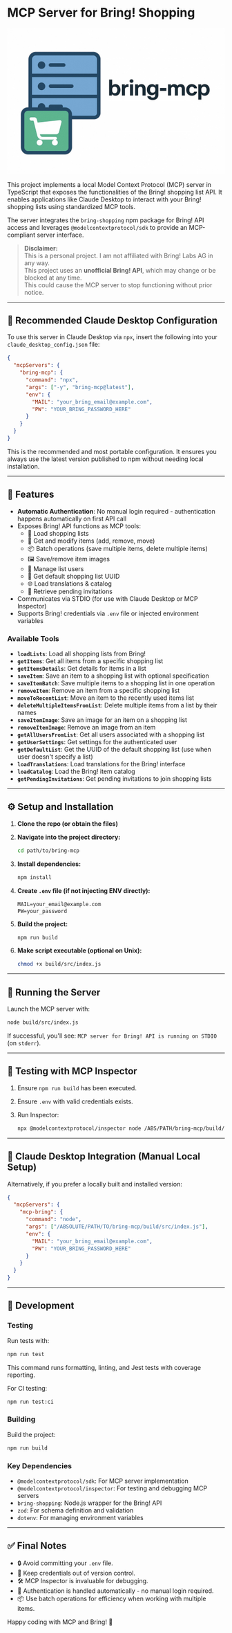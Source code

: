 # MCP Server for Bring! Shopping

![bring-mcp](./assets/header.jpg)

This project implements a local Model Context Protocol (MCP) server in TypeScript that exposes the functionalities of the Bring! shopping list API. It enables applications like Claude Desktop to interact with your Bring! shopping lists using standardized MCP tools.

The server integrates the `bring-shopping` npm package for Bring! API access and leverages `@modelcontextprotocol/sdk` to provide an MCP-compliant server interface.

> **Disclaimer:**  
> This is a personal project. I am not affiliated with Bring! Labs AG in any way.  
> This project uses an **unofficial Bring! API**, which may change or be blocked at any time.  
> This could cause the MCP server to stop functioning without prior notice.

---

## 🧩 Recommended Claude Desktop Configuration

To use this server in Claude Desktop via `npx`, insert the following into your `claude_desktop_config.json` file:

```json
{
  "mcpServers": {
    "bring-mcp": {
      "command": "npx",
      "args": ["-y", "bring-mcp@latest"],
      "env": {
        "MAIL": "your_bring_email@example.com",
        "PW": "YOUR_BRING_PASSWORD_HERE"
      }
    }
  }
}
```

This is the recommended and most portable configuration. It ensures you always use the latest version published to npm without needing local installation.

---

## 🚀 Features

- **Automatic Authentication**: No manual login required - authentication happens automatically on first API call
- Exposes Bring! API functions as MCP tools:
  - 🧾 Load shopping lists
  - 🛒 Get and modify items (add, remove, move)
  - 📦 Batch operations (save multiple items, delete multiple items)
  - 🖼 Save/remove item images
  - 👥 Manage list users
  - 🎯 Get default shopping list UUID
  - 🌐 Load translations & catalog
  - 📨 Retrieve pending invitations
- Communicates via STDIO (for use with Claude Desktop or MCP Inspector)
- Supports Bring! credentials via `.env` file or injected environment variables

### Available Tools

- **`loadLists`**: Load all shopping lists from Bring!
- **`getItems`**: Get all items from a specific shopping list
- **`getItemsDetails`**: Get details for items in a list
- **`saveItem`**: Save an item to a shopping list with optional specification
- **`saveItemBatch`**: Save multiple items to a shopping list in one operation
- **`removeItem`**: Remove an item from a specific shopping list
- **`moveToRecentList`**: Move an item to the recently used items list
- **`deleteMultipleItemsFromList`**: Delete multiple items from a list by their names
- **`saveItemImage`**: Save an image for an item on a shopping list
- **`removeItemImage`**: Remove an image from an item
- **`getAllUsersFromList`**: Get all users associated with a shopping list
- **`getUserSettings`**: Get settings for the authenticated user
- **`getDefaultList`**: Get the UUID of the default shopping list (use when user doesn't specify a list)
- **`loadTranslations`**: Load translations for the Bring! interface
- **`loadCatalog`**: Load the Bring! item catalog
- **`getPendingInvitations`**: Get pending invitations to join shopping lists

---

## ⚙️ Setup and Installation

1. **Clone the repo (or obtain the files)**

2. **Navigate into the project directory:**

   ```bash
   cd path/to/bring-mcp
   ```

3. **Install dependencies:**

   ```bash
   npm install
   ```

4. **Create `.env` file (if not injecting ENV directly):**

   ```env
   MAIL=your_email@example.com
   PW=your_password
   ```

5. **Build the project:**

   ```bash
   npm run build
   ```

6. **Make script executable (optional on Unix):**

   ```bash
   chmod +x build/src/index.js
   ```

---

## 🏃 Running the Server

Launch the MCP server with:

```bash
node build/src/index.js
```

If successful, you'll see: `MCP server for Bring! API is running on STDIO` (on `stderr`).

---

## 🧪 Testing with MCP Inspector

1. Ensure `npm run build` has been executed.
2. Ensure `.env` with valid credentials exists.
3. Run Inspector:

   ```bash
   npx @modelcontextprotocol/inspector node /ABS/PATH/bring-mcp/build/src/index.js
   ```

---

## 🧩 Claude Desktop Integration (Manual Local Setup)

Alternatively, if you prefer a locally built and installed version:

```json
{
  "mcpServers": {
    "mcp-bring": {
      "command": "node",
      "args": ["/ABSOLUTE/PATH/TO/bring-mcp/build/src/index.js"],
      "env": {
        "MAIL": "your_bring_email@example.com",
        "PW": "YOUR_BRING_PASSWORD_HERE"
      }
    }
  }
}
```

---

## 🔧 Development

### Testing

Run tests with:

```bash
npm run test
```

This command runs formatting, linting, and Jest tests with coverage reporting.

For CI testing:

```bash
npm run test:ci
```

### Building

Build the project:

```bash
npm run build
```

### Key Dependencies

- `@modelcontextprotocol/sdk`: For MCP server implementation
- `@modelcontextprotocol/inspector`: For testing and debugging MCP servers
- `bring-shopping`: Node.js wrapper for the Bring! API
- `zod`: For schema definition and validation
- `dotenv`: For managing environment variables

---

## ✅ Final Notes

- 🔒 Avoid committing your `.env` file.
- 🧼 Keep credentials out of version control.
- 🛠 MCP Inspector is invaluable for debugging.
- 🔄 Authentication is handled automatically - no manual login required.
- 📦 Use batch operations for efficiency when working with multiple items.

Happy coding with MCP and Bring! 🎉
